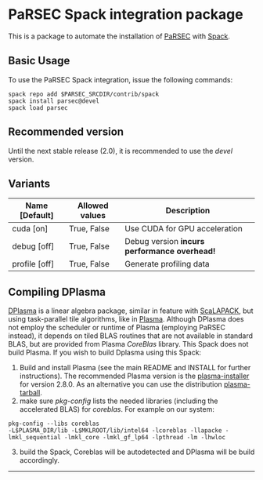 PaRSEC Spack integration package
================================

This is a package to automate the installation of [PaRSEC] with [Spack].


## Basic Usage

To use the PaRSEC Spack integration, issue the following commands:

```shell
spack repo add $PARSEC_SRCDIR/contrib/spack
spack install parsec@devel
spack load parsec
```


## Recommended version

Until the next stable release (2.0), it is recommended to use the _devel_ version.


## Variants

  Name [Default] |  Allowed values  | Description
---------------- | ---------------- | ----------------------------------------------
  cuda [on]      |  True, False     | Use CUDA for GPU acceleration
  debug [off]    |  True, False     | Debug version **incurs performance overhead!**
  profile [off]  |  True, False     | Generate profiling data


## Compiling DPlasma

[DPlasma] is a linear algebra package, similar in feature with [ScaLAPACK],
but using task-parallel tile algorithms, like in [Plasma]. Although DPlasma
does not employ the scheduler or runtime of Plasma (employing PaRSEC instead), it
depends on tiled BLAS routines that are not available in standard BLAS, but are
provided from Plasma _CoreBlas_ library. This Spack does not build Plasma. If you
wish to build Dplasma using this Spack:

1. Build and install Plasma (see the main README and INSTALL for further instructions).
   The recommended Plasma version is the [plasma-installer] for version 2.8.0. As an
   alternative you can use the distribution [plasma-tarball].
2. make sure _pkg-config_ lists the needed libraries (including the accelerated BLAS)
   for _coreblas_. For example on our system:

```shell
pkg-config --libs coreblas
-L$PLASMA_DIR/lib -L$MKLROOT/lib/intel64 -lcoreblas -llapacke -lmkl_sequential -lmkl_core -lmkl_gf_lp64 -lpthread -lm -lhwloc
```

3. build the Spack, Coreblas will be autodetected and DPlasma will be build accordingly.




*****************************************************************************************

[PaRSEC]: http://icl.utk.edu/parsec/
[Spack]: https://spack.readthedocs.io/en/latest/index.html
[DPlasma]: http://icl.utk.edu/dplasma/
[ScaLAPACK]: http://www.netlib.org/scalapack/
[Plasma]: https://bitbucket.org/icl/plasma
[plasma-installer]: http://icl.cs.utk.edu/projectsfiles/plasma/pubs/plasma-installer_2.8.0.tar.gz
[plasma-tarball]: https://bitbucket.org/icl/plasma/downloads/plasma-2.8.tar.gz
